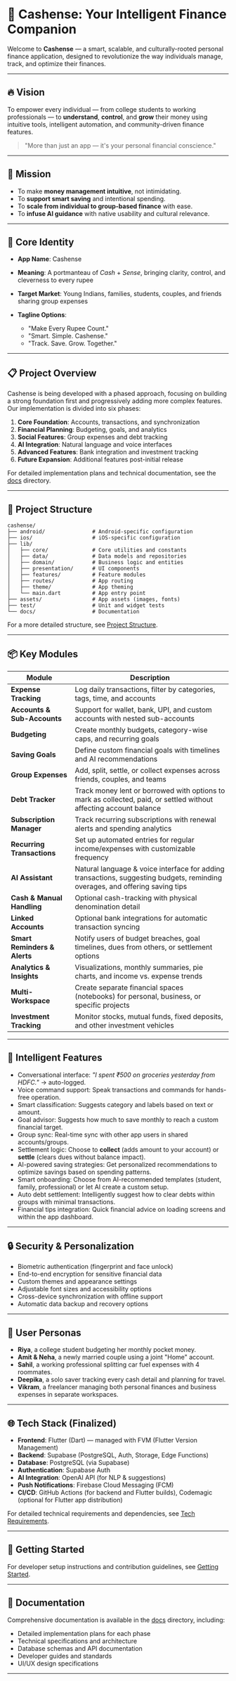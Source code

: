 # 📱 Cashense: Your Intelligent Finance Companion

Welcome to **Cashense** — a smart, scalable, and culturally-rooted personal finance application, designed to revolutionize the way individuals manage, track, and optimize their finances.

---

## 🔥 Vision

To empower every individual — from college students to working professionals — to **understand**, **control**, and **grow** their money using intuitive tools, intelligent automation, and community-driven finance features.

> "More than just an app — it's your personal financial conscience."

---

## 🌱 Mission

* To make **money management intuitive**, not intimidating.
* To **support smart saving** and intentional spending.
* To **scale from individual to group-based finance** with ease.
* To **infuse AI guidance** with native usability and cultural relevance.

---

## 🧩 Core Identity

* **App Name**: Cashense
* **Meaning**: A portmanteau of *Cash* + *Sense*, bringing clarity, control, and cleverness to every rupee
* **Target Market**: Young Indians, families, students, couples, and friends sharing group expenses
* **Tagline Options**:

  * "Make Every Rupee Count."
  * "Smart. Simple. Cashense."
  * "Track. Save. Grow. Together."

---

## 📋 Project Overview

Cashense is being developed with a phased approach, focusing on building a strong foundation first and progressively adding more complex features. Our implementation is divided into six phases:

1. **Core Foundation**: Accounts, transactions, and synchronization
2. **Financial Planning**: Budgeting, goals, and analytics
3. **Social Features**: Group expenses and debt tracking
4. **AI Integration**: Natural language and voice interfaces
5. **Advanced Features**: Bank integration and investment tracking
6. **Future Expansion**: Additional features post-initial release

For detailed implementation plans and technical documentation, see the [docs](docs/index.md) directory.

---

## 📂 Project Structure

```
cashense/
├── android/               # Android-specific configuration 
├── ios/                   # iOS-specific configuration
├── lib/
│   ├── core/              # Core utilities and constants
│   ├── data/              # Data models and repositories
│   ├── domain/            # Business logic and entities
│   ├── presentation/      # UI components
│   ├── features/          # Feature modules
│   ├── routes/            # App routing
│   ├── theme/             # App theming
│   └── main.dart          # App entry point
├── assets/                # App assets (images, fonts)
├── test/                  # Unit and widget tests
└── docs/                  # Documentation
```

For a more detailed structure, see [Project Structure](docs/project_structure.md).

---

## 📦 Key Modules

| Module                       | Description                                                                                                          |
| ---------------------------- | -------------------------------------------------------------------------------------------------------------------- |
| **Expense Tracking**         | Log daily transactions, filter by categories, tags, time, and accounts                                               |
| **Accounts & Sub-Accounts**  | Support for wallet, bank, UPI, and custom accounts with nested sub-accounts                                          |
| **Budgeting**                | Create monthly budgets, category-wise caps, and recurring goals                                                      |
| **Saving Goals**             | Define custom financial goals with timelines and AI recommendations                                                  |
| **Group Expenses**           | Add, split, settle, or collect expenses across friends, couples, and teams                                           |
| **Debt Tracker**             | Track money lent or borrowed with options to mark as collected, paid, or settled without affecting account balance    |
| **Subscription Manager**     | Track recurring subscriptions with renewal alerts and spending analytics                                             |
| **Recurring Transactions**   | Set up automated entries for regular income/expenses with customizable frequency                                     |
| **AI Assistant**             | Natural language & voice interface for adding transactions, suggesting budgets, reminding overages, and offering saving tips |
| **Cash & Manual Handling**   | Optional cash-tracking with physical denomination detail                                                             |
| **Linked Accounts**          | Optional bank integrations for automatic transaction syncing                                                         |
| **Smart Reminders & Alerts** | Notify users of budget breaches, goal timelines, dues from others, or settlement options                             |
| **Analytics & Insights**     | Visualizations, monthly summaries, pie charts, and income vs. expense trends                                         |
| **Multi-Workspace**          | Create separate financial spaces (notebooks) for personal, business, or specific projects                            |
| **Investment Tracking**      | Monitor stocks, mutual funds, fixed deposits, and other investment vehicles                                          |

---

## 🧐 Intelligent Features

* Conversational interface: *"I spent ₹500 on groceries yesterday from HDFC."* → auto-logged.
* Voice command support: Speak transactions and commands for hands-free operation.
* Smart classification: Suggests category and labels based on text or amount.
* Goal advisor: Suggests how much to save monthly to reach a custom financial target.
* Group sync: Real-time sync with other app users in shared accounts/groups.
* Settlement logic: Choose to **collect** (adds amount to your account) or **settle** (clears dues without balance impact).
* AI-powered saving strategies: Get personalized recommendations to optimize savings based on spending patterns.
* Smart onboarding: Choose from AI-recommended templates (student, family, professional) or let AI create a custom setup.
* Auto debt settlement: Intelligently suggest how to clear debts within groups with minimal transactions.
* Financial tips integration: Quick financial advice on loading screens and within the app dashboard.

---

## 🔒 Security & Personalization

* Biometric authentication (fingerprint and face unlock)
* End-to-end encryption for sensitive financial data
* Custom themes and appearance settings
* Adjustable font sizes and accessibility options
* Cross-device synchronization with offline support
* Automatic data backup and recovery options

---

## 🎯 User Personas

* **Riya**, a college student budgeting her monthly pocket money.
* **Amit & Neha**, a newly married couple using a joint "Home" account.
* **Sahil**, a working professional splitting car fuel expenses with 4 roommates.
* **Deepika**, a solo saver tracking every cash detail and planning for travel.
* **Vikram**, a freelancer managing both personal finances and business expenses in separate workspaces.

---

## 🌐 Tech Stack (Finalized)

* **Frontend**: Flutter (Dart) — managed with FVM (Flutter Version Management)
* **Backend**: Supabase (PostgreSQL, Auth, Storage, Edge Functions)
* **Database**: PostgreSQL (via Supabase)
* **Authentication**: Supabase Auth
* **AI Integration**: OpenAI API (for NLP & suggestions)
* **Push Notifications**: Firebase Cloud Messaging (FCM)
* **CI/CD**: GitHub Actions (for backend and Flutter builds), Codemagic (optional for Flutter app distribution)

For detailed technical requirements and dependencies, see [Tech Requirements](docs/tech_requirements.md).

---

## 🚀 Getting Started

For developer setup instructions and contribution guidelines, see [Getting Started](docs/guides/getting_started.md).

---

## 📖 Documentation

Comprehensive documentation is available in the [docs](docs/index.md) directory, including:

* Detailed implementation plans for each phase
* Technical specifications and architecture
* Database schemas and API documentation
* Developer guides and standards
* UI/UX design specifications

---